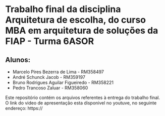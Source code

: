 # Trabalho final da disciplina Arquitetura de escolha, do curso MBA em arquitetura de soluções da FIAP - Turma 6ASOR

## Alunos:
- Marcelo Pires Bezerra de Lima - RM358497
- André Schunck Jacob - RM359197
- Bruno Rodrigues Aguilar Figueiredo - RM358221
- Pedro Trancoso Zaluar - RM358060

Este repositório contém os arquivos referentes à entrega do trabalho final. O link do video de apresentação esta disponivel no youtuve, no seguinte endereço:
https://<link do video>

